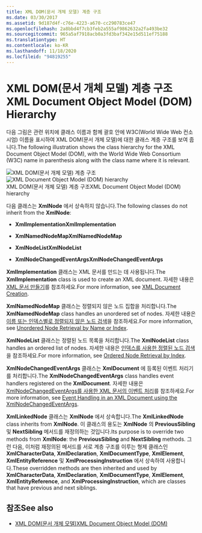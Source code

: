 ```yaml
---
title: XML DOM(문서 개체 모델) 계층 구조
ms.date: 03/30/2017
ms.assetid: 9d187d4f-c76e-4223-a670-cc290783ce47
ms.openlocfilehash: 2a8bbd4f7cb3feb2a555af9862632a2fa493be32
ms.sourcegitcommit: 965a5af7918acb0a3fd3baf342e15d511ef75188
ms.translationtype: HT
ms.contentlocale: ko-KR
ms.lasthandoff: 11/18/2020
ms.locfileid: "94819255"
---
```

# <a name="xml-document-object-model-dom-hierarchy"></a><span data-ttu-id="23414-102">XML DOM(문서 개체 모델) 계층 구조</span><span class="sxs-lookup"><span data-stu-id="23414-102">XML Document Object Model (DOM) Hierarchy</span></span>
<span data-ttu-id="23414-103">다음 그림은 관련 위치에 클래스 이름과 함께 괄호 안에 W3C(World Wide Web 컨소시엄) 이름을 표시하여 XML DOM(문서 개체 모델)에 대한 클래스 계층 구조를 보여 줍니다.</span><span class="sxs-lookup"><span data-stu-id="23414-103">The following illustration shows the class hierarchy for the XML Document Object Model (DOM), with the World Wide Web Consortium (W3C) name in parenthesis along with the class name where it is relevant.</span></span>  
  
 <span data-ttu-id="23414-104">![XML DOM(문서 개체 모델) 계층 구조](media/dom-class-hierarchy.gif "Dom_class_hierarchy")</span><span class="sxs-lookup"><span data-stu-id="23414-104">![XML Document Object Model &#40;DOM&#41; hierarchy](media/dom-class-hierarchy.gif "Dom_class_hierarchy")</span></span>  
<span data-ttu-id="23414-105">XML DOM(문서 개체 모델) 계층 구조</span><span class="sxs-lookup"><span data-stu-id="23414-105">XML Document Object Model (DOM) hierarchy</span></span>  
  
 <span data-ttu-id="23414-106">다음 클래스는 **XmlNode** 에서 상속하지 않습니다.</span><span class="sxs-lookup"><span data-stu-id="23414-106">The following classes do not inherit from the **XmlNode**:</span></span>  
  
- <span data-ttu-id="23414-107">**XmlImplementation**</span><span class="sxs-lookup"><span data-stu-id="23414-107">**XmlImplementation**</span></span>  
  
- <span data-ttu-id="23414-108">**XmlNamedNodeMap**</span><span class="sxs-lookup"><span data-stu-id="23414-108">**XmlNamedNodeMap**</span></span>  
  
- <span data-ttu-id="23414-109">**XmlNodeList**</span><span class="sxs-lookup"><span data-stu-id="23414-109">**XmlNodeList**</span></span>  
  
- <span data-ttu-id="23414-110">**XmlNodeChangedEventArgs**</span><span class="sxs-lookup"><span data-stu-id="23414-110">**XmlNodeChangedEventArgs**</span></span>  
  
 <span data-ttu-id="23414-111">**XmlImplementation** 클래스는 XML 문서를 만드는 데 사용됩니다.</span><span class="sxs-lookup"><span data-stu-id="23414-111">The **XmlImplementation** class is used to create an XML document.</span></span> <span data-ttu-id="23414-112">자세한 내용은 [XML 문서 만들기](xml-document-creation.md)를 참조하세요.</span><span class="sxs-lookup"><span data-stu-id="23414-112">For more information, see [XML Document Creation](xml-document-creation.md).</span></span>  
  
 <span data-ttu-id="23414-113">**XmlNamedNodeMap** 클래스는 정렬되지 않은 노드 집합을 처리합니다.</span><span class="sxs-lookup"><span data-stu-id="23414-113">The **XmlNamedNodeMap** class handles an unordered set of nodes.</span></span> <span data-ttu-id="23414-114">자세한 내용은 [이름 또는 인덱스별로 정렬되지 않은 노드 검색](unordered-node-retrieval-by-name-or-index.md)을 참조하세요.</span><span class="sxs-lookup"><span data-stu-id="23414-114">For more information, see [Unordered Node Retrieval by Name or Index](unordered-node-retrieval-by-name-or-index.md).</span></span>  
  
 <span data-ttu-id="23414-115">**XmlNodeList** 클래스는 정렬된 노드 목록을 처리합니다.</span><span class="sxs-lookup"><span data-stu-id="23414-115">The **XmlNodeList** class handles an ordered list of nodes.</span></span> <span data-ttu-id="23414-116">자세한 내용은 [인덱스를 사용한 정렬된 노드 검색](ordered-node-retrieval-by-index.md)을 참조하세요.</span><span class="sxs-lookup"><span data-stu-id="23414-116">For more information, see [Ordered Node Retrieval by Index](ordered-node-retrieval-by-index.md).</span></span>  
  
 <span data-ttu-id="23414-117">**XmlNodeChangedEventArgs** 클래스는 **XmlDocument** 에 등록된 이벤트 처리기를 처리합니다.</span><span class="sxs-lookup"><span data-stu-id="23414-117">The **XmlNodeChangedEventArgs** class handles event handlers registered on the **XmlDocument**.</span></span> <span data-ttu-id="23414-118">자세한 내용은 [XmlNodeChangedEventArgs를 사용한 XML 문서의 이벤트 처리](event-handling-in-an-xml-document-using-the-xmlnodechangedeventargs.md)를 참조하세요.</span><span class="sxs-lookup"><span data-stu-id="23414-118">For more information, see [Event Handling in an XML Document using the XmlNodeChangedEventArgs](event-handling-in-an-xml-document-using-the-xmlnodechangedeventargs.md).</span></span>  
  
 <span data-ttu-id="23414-119">**XmlLinkedNode** 클래스는 **XmlNode** 에서 상속합니다.</span><span class="sxs-lookup"><span data-stu-id="23414-119">The **XmlLinkedNode** class inherits from **XmlNode**.</span></span> <span data-ttu-id="23414-120">이 클래스의 용도는 **XmlNode** 의 **PreviousSibling** 및 **NextSibling** 메서드를 재정의하는 것입니다.</span><span class="sxs-lookup"><span data-stu-id="23414-120">Its purpose is to override two methods from **XmlNode**: the **PreviousSibling** and **NextSibling** methods.</span></span> <span data-ttu-id="23414-121">그런 다음, 이처럼 재정의된 메서드를 서로 계층 구조를 이루는 형제 클래스인 **XmlCharacterData**, **XmlDeclaration**, **XmlDocumentType**, **XmlElement**, **XmlEntityReference** 및 **XmlProcessingInstruction** 에서 상속하여 사용합니다.</span><span class="sxs-lookup"><span data-stu-id="23414-121">These overridden methods are then inherited and used by **XmlCharacterData**, **XmlDeclaration**, **XmlDocumentType**, **XmlElement**, **XmlEntityReference**, and **XmlProcessingInstruction**, which are classes that have previous and next siblings.</span></span>  
  
## <a name="see-also"></a><span data-ttu-id="23414-122">참조</span><span class="sxs-lookup"><span data-stu-id="23414-122">See also</span></span>

- [<span data-ttu-id="23414-123">XML DOM(문서 개체 모델)</span><span class="sxs-lookup"><span data-stu-id="23414-123">XML Document Object Model (DOM)</span></span>](xml-document-object-model-dom.md)
